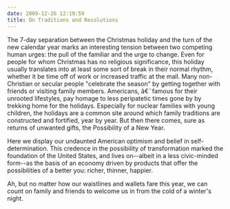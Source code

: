 ```yaml
---
date: 2009-12-26 12:19:59
title: On Traditions and Resolutions
---
```


The 7-day separation between the Christmas holiday and the turn of the new calendar year marks an interesting tension between two competing human urges: the pull of the familiar and the urge to change. Even for people for whom Christmas has no religious significance, this holiday usually translates into at least some sort of break in their normal rhythm, whether it be time off of work or increased traffic at the mall. Many non-Christian or secular people "celebrate the season" by getting together with friends or visiting family members. Americans, â€¨famous for their unrooted lifestyles, pay homage to less peripatetic times gone by by trekking home for the holidays. Especially for nuclear families with young children, the holidays are a common site around which family traditions are constructed and fortified, year by year.
But then there comes, sure as returns of unwanted gifts, the Possibility of a New Year.

Here we display our undaunted American optimism and belief in self-determination. This credence in the possibility of transformation marked the foundation of the United States, and lives on--albeit in a less civic-minded form--as the basis of an economy driven by products that offer the possibilities of a better you: richer, thinner, happier.

Ah, but no matter how our waistlines and wallets fare this year, we can count on family and friends to welcome us in from the cold of a winter's night.
